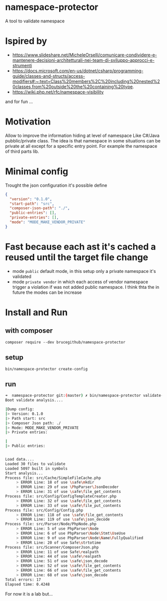 # namespace-protector
A tool to validate namespace

# Ispired by 

- https://www.slideshare.net/MicheleOrselli/comunicare-condividere-e-mantenere-decisioni-architetturali-nei-team-di-sviluppo-approcci-e-strumenti
- https://docs.microsoft.com/en-us/dotnet/csharp/programming-guide/classes-and-structs/access-modifiers#:~:text=Class%20members%2C%20including%20nested%20classes,from%20outside%20the%20containing%20type. 
- https://wiki.php.net/rfc/namespace-visibility

and for fun ...

# Motivation 

Allow to improve the information hiding at level of namespace Like C#/Java pubblic/private class. 
The idea is that namespace in some situations can be private at all except for a specific entry point. 
For example the namespace of third parts lib. 

# Minimal config 

Trought the json configuration it's possible define 

```json
{
  "version": "0.1.0",
  "start-path": "src",
  "composer-json-path": "./",
  "public-entries": [],
  "private-entries": [],
  "mode": "MODE_MAKE_VENDOR_PRIVATE"
}

```
# Fast because each ast it's cached a reused until the target file change

- mode `public` default mode, in this setup only a private namespace it's validated
- mode `private vendor` in which each access of vendor namespace trigger a violation if was not added public namespace.
I think thta the in future the modes can be increase

# Install and Run 

## with composer 
`composer require --dev brucegithub/namespace-protector`

## setup 
`bin/namespace-protector create-config`

## run 
```bash
➜  namespace-protector git:(master) ✗ bin/namespace-protector validate-namespace
Boot validate analysis....

|Dump config:
|> Version: 0.1.0
|> Path start: src
|> Composer Json path: ./
|> Mode: MODE_MAKE_VENDOR_PRIVATE
|> Private entries:

|
|> Public entries:


Load data....
Loaded 30 files to validate
Loaded 5097 built in symbols
Start analysis...
Process file: src/Cache/SimpleFileCache.php
	 > ERROR Line: 18 of use \safe\mkdir
	 > ERROR Line: 29 of use \PhpParser\JsonDecoder
	 > ERROR Line: 31 of use \safe\file_get_contents
Process file: src/Config/ConfigTemplateCreator.php
	 > ERROR Line: 32 of use \safe\file_get_contents
	 > ERROR Line: 33 of use \safe\file_put_contents
Process file: src/Config/Config.php
	 > ERROR Line: 118 of use \safe\file_get_contents
	 > ERROR Line: 119 of use \safe\json_decode
Process file: src/Parser/Node/PhpNode.php
	 > ERROR Line: 5 of use PhpParser\Node
	 > ERROR Line: 6 of use PhpParser\Node\Stmt\UseUse
	 > ERROR Line: 9 of use PhpParser\Node\Name\FullyQualified
	 > ERROR Line: 20 of use Safe\strtotime
Process file: src/Scanner/ComposerJson.php
	 > ERROR Line: 11 of use Safe\realpath
	 > ERROR Line: 44 of use \safe\realpath
	 > ERROR Line: 51 of use \safe\json_decode
	 > ERROR Line: 52 of use \safe\file_get_contents
	 > ERROR Line: 66 of use \safe\file_get_contents
	 > ERROR Line: 68 of use \safe\json_decode
Total errors: 17
Elapsed time: 0.4248
```

For now it is a lab but...
